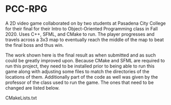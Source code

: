 # PCC-RPG
A 2D video game collaborated on by two students at Pasadena City College for their final for their Intro to Object-Oriented Programming class in Fall 2020. Uses C++, SFML, and CMake to run. The player progresses and travels across a 3x3 map to eventually reach the middle of the map to beat the final boss and thus win.

The work shown here is the final result as when submitted and as such could be greatly improved upon. Because CMake and SFML are required to run this project, they need to be installed prior to being able to run this game along with adjusting some files to match the directories of the locations of them. Additionally part of the code as well was given by the professor of the class used to run the game. The ones that need to be changed are listed below.

CMakeLists.txt

